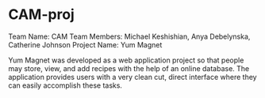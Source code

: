 # CAM-proj
Team Name: CAM 
Team Members: Michael Keshishian, Anya Debelynska, Catherine Johnson 
Project Name: Yum Magnet

Yum Magnet was developed as a web application project so that people may store, view, and add recipes with the help of an online database. 
The application provides users with a very clean cut, direct interface where they can easily accomplish these tasks.
